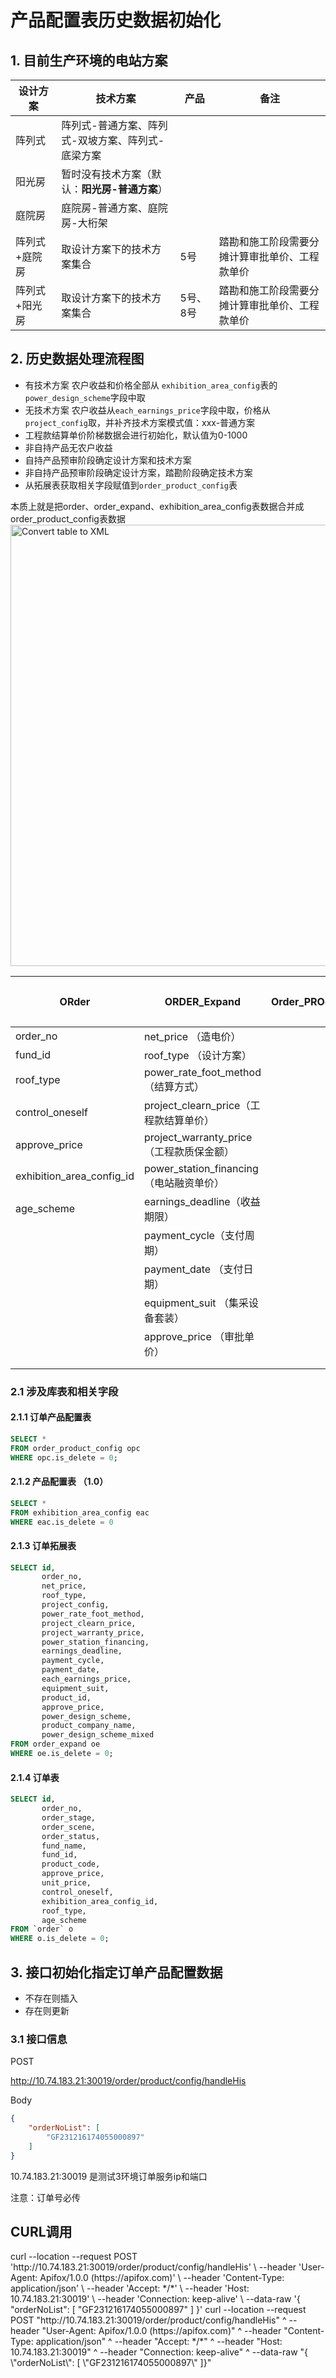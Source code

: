 # 产品配置表历史数据初始化

## 1. 目前生产环境的电站方案

| 设计方案      | 技术方案                                          | 产品     | 备注                                           |
| ------------- | ------------------------------------------------- | -------- | ---------------------------------------------- |
| 阵列式        | 阵列式-普通方案、阵列式-双坡方案、阵列式-底梁方案 |          |                                                |
| 阳光房        | 暂时没有技术方案（默认：**阳光房-普通方案**）     |          |                                                |
| 庭院房        | 庭院房-普通方案、庭院房-大桁架                    |          |                                                |
| 阵列式+庭院房 | 取设计方案下的技术方案集合                        | 5号      | 踏勘和施工阶段需要分摊计算审批单价、工程款单价 |
| 阵列式+阳光房 | 取设计方案下的技术方案集合                        | 5号、8号 | 踏勘和施工阶段需要分摊计算审批单价、工程款单价 |

## 2. 历史数据处理流程图



- 有技术方案 农户收益和价格全部从 `exhibition_area_config`表的`power_design_scheme`字段中取
- 无技术方案 农户收益从`each_earnings_price`字段中取，价格从`project_config`取，并补齐技术方案模式值：xxx-普通方案
- 工程款结算单价阶梯数据会进行初始化，默认值为0-1000
- 非自持产品无农户收益
- 自持产品预审阶段确定设计方案和技术方案
- 非自持产品预审阶段确定设计方案，踏勘阶段确定技术方案
- 从拓展表获取相关字段赋值到`order_product_config`表

<note>
本质上就是把order、order_expand、exhibition_area_config表数据合并成order_product_config表数据
</note>



<img src="order_product_config_his_convert.png" alt="Convert table to XML" width="706" border-effect="line"/>





| ORder                     | ORDER_Expand                              | Order_PROduct_COnfig | 优先级 | 备注 |
| ------------------------- | ----------------------------------------- | -------------------- | ------ | ---- |
| order_no                  | net_price  （造电价）                     |                      |        |      |
| fund_id                   | roof_type （设计方案）                    |                      |        |      |
| roof_type                 | power_rate_foot_method（结算方式）        |                      |        |      |
| control_oneself           | project_clearn_price（工程款结算单价）    |                      |        |      |
| approve_price             | project_warranty_price （工程款质保金额） |                      |        |      |
| exhibition_area_config_id | power_station_financing（电站融资单价）   |                      |        |      |
| age_scheme                | earnings_deadline（收益期限）             |                      |        |      |
|                           | payment_cycle（支付周期）                 |                      |        |      |
|                           | payment_date （支付日期）                 |                      |        |      |
|                           | equipment_suit （集采设备套装）           |                      |        |      |
|                           | approve_price （审批单价）                |                      |        |      |
|                           |                                           |                      |        |      |
|                           |                                           |                      |        |      |





### 2.1 涉及库表和相关字段

#### 2.1.1 **订单产品配置表**

```sql
SELECT *
FROM order_product_config opc
WHERE opc.is_delete = 0;
```

#### 2.1.2 **产品配置表** （1.0）

```sql
SELECT *
FROM exhibition_area_config eac
WHERE eac.is_delete = 0
```

#### 2.1.3 **订单拓展表**

```sql
SELECT id,
       order_no,
       net_price,
       roof_type,
       project_config,
       power_rate_foot_method,
       project_clearn_price,
       project_warranty_price,
       power_station_financing,
       earnings_deadline,
       payment_cycle,
       payment_date,
       each_earnings_price,
       equipment_suit,
       product_id,
       approve_price,
       power_design_scheme,
       product_company_name,
       power_design_scheme_mixed
FROM order_expand oe
WHERE oe.is_delete = 0;
```

#### 2.1.4 订单表

```sql
SELECT id,
       order_no,
       order_stage,
       order_scene,
       order_status,
       fund_name,
       fund_id,
       product_code,
       approve_price,
       unit_price,
       control_oneself,
       exhibition_area_config_id,
       roof_type,
       age_scheme
FROM `order` o
WHERE o.is_delete = 0;
```



## 3. 接口初始化指定订单产品配置数据

- 不存在则插入
- 存在则更新


### 3.1 接口信息

POST

http://10.74.183.21:30019/order/product/config/handleHis

Body

```json
{
    "orderNoList": [
        "GF231216174055000897"
    ]
}
```
<note>
10.74.183.21:30019 是测试3环境订单服务ip和端口
<p>注意：订单号必传</p>
</note>




## CURL调用

<tabs>
    <tab title="linux">
        <code-block lang="plain text">
curl --location --request POST 'http://10.74.183.21:30019/order/product/config/handleHis' \
--header 'User-Agent: Apifox/1.0.0 (https://apifox.com)' \
--header 'Content-Type: application/json' \
--header 'Accept: */*' \
--header 'Host: 10.74.183.21:30019' \
--header 'Connection: keep-alive' \
--data-raw '{
    "orderNoList": [
        "GF231216174055000897"
    ]
}'
        </code-block>
    </tab>
    <tab title="windows">
        <code-block lang="xml">
      curl --location --request POST "http://10.74.183.21:30019/order/product/config/handleHis" ^
--header "User-Agent: Apifox/1.0.0 (https://apifox.com)" ^
--header "Content-Type: application/json" ^
--header "Accept: */*" ^
--header "Host: 10.74.183.21:30019" ^
--header "Connection: keep-alive" ^
--data-raw "{    \"orderNoList\": [        \"GF231216174055000897\"    ]}"
    </code-block>
    </tab>
</tabs>
